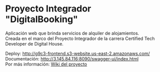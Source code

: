 # Proyecto Integrador "DigitalBooking"
Aplicación web que brinda servicios de alquiler de alojamientos.<br/>
Creada en el marco del Proyecto Integrador de la carrera Certified Tech Developer de Digital House.

Deploy: http://g9c3-frontend.s3-website.us-east-2.amazonaws.com/ <br/>
Documentación: http://3.145.84.116:8090/swagger-ui/index.html <br/>
Por más información: [Wiki del proyecto](https://github.com/AndresGalvan05/Digital_Booking/wiki)
